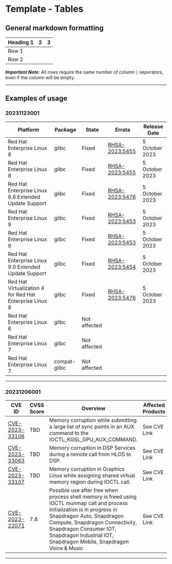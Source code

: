 # Template - Tables

## General markdown formatting
| Heading 1 | 2 | 3 |
| --- | --- | --- |
| Row 1 |  |  |
| Row 2 |  |  |

***Important Note***: All rows require the same number of column `|` seperators, even if the column will be empty.


---

## Examples of usage
### 20231123001
| Platform | Package | State | Errata | Release Date |
| --- | --- | --- | --- | --- |
| Red Hat Enterprise Linux 8 | glibc | Fixed | [RHSA-2023:5455](https://access.redhat.com/errata/RHSA-2023:5455) | 5 October 2023 |
| Red Hat Enterprise Linux 8 | glibc | Fixed | [RHSA-2023:5455](https://access.redhat.com/errata/RHSA-2023:5455) | 5 October 2023 |
| Red Hat Enterprise Linux 8.6 Extended Update Support | glibc | Fixed | [RHSA-2023:5476](https://access.redhat.com/errata/RHSA-2023:5476) | 5 October 2023 |
| Red Hat Enterprise Linux 9 | glibc | Fixed | [RHSA-2023:5453](https://access.redhat.com/errata/RHSA-2023:5453) | 5 October 2023 |
| Red Hat Enterprise Linux 9 | glibc | Fixed | [RHSA-2023:5453](https://access.redhat.com/errata/RHSA-2023:5453) | 5 October 2023 |
| Red Hat Enterprise Linux 9.0 Extended Update Support | glibc | Fixed | [RHSA-2023:5454](https://access.redhat.com/errata/RHSA-2023:5454) | 5 October 2023 |
| Red Hat Virtualization 4 for Red Hat Enterprise Linux 8 | glibc | Fixed | [RHSA-2023:5476](https://access.redhat.com/errata/RHSA-2023:5476) | 5 October 2023 |
| Red Hat Enterprise Linux 6 | glibc | Not affected |  |  |
| Red Hat Enterprise Linux 7 | glibc | Not affected |  |  |
| Red Hat Enterprise Linux 7 | compat-glibc | Not affected |  |


---


### 20231206001
| CVE ID | CVSS Score | Overview | Affected Products | Vendor Bulletin |
| --- | --- | --- | --- | --- |
| [CVE-2023-33106](https://www.cve.org/CVERecord?id=CVE-2023-33106) | TBD | Memory corruption while submitting a large list of sync points in an AUX command to the IOCTL_KGSL_GPU_AUX_COMMAND. | See CVE Link | [Vendor Bulletin](<https://www.qualcomm.com/company/product-security/bulletins/december-2023-bulletin>) |
| [CVE-2023-33063](https://www.cve.org/CVERecord?id=CVE-2023-33063) | TBD | Memory corruption in DSP Services during a remote call from HLOS to DSP. | See CVE Link | [Vendor Bulletin](<https://www.qualcomm.com/company/product-security/bulletins/december-2023-bulletin>) |
| [CVE-2023-33107](https://www.cve.org/CVERecord?id=CVE-2023-33107) | TBD | Memory corruption in Graphics Linux while assigning shared virtual memory region during IOCTL call. | See CVE Link | [Vendor Bulletin](<https://www.qualcomm.com/company/product-security/bulletins/december-2023-bulletin>) |
| [CVE-2023-22071](https://www.cve.org/CVERecord?id=CVE-2023-22071) | 7.8 | Possible use after free when process shell memory is freed using IOCTL munmap call and process initialization is in progress in Snapdragon Auto, Snapdragon Compute, Snapdragon Connectivity, Snapdragon Consumer IOT, Snapdragon Industrial IOT, Snapdragon Mobile, Snapdragon Voice & Music | See CVE Link | [Vendor Bulletin](<https://www.qualcomm.com/company/product-security/bulletins/may-2022-bulletin>) |


---

